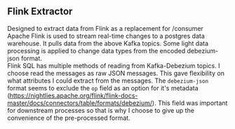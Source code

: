 ## Flink Extractor
Designed to extract data from Flink as a replacement for /consumer \
Apache Flink is used to stream real-time changes to a postgres data warehouse. It pulls data from the above Kafka topics. Some light data processing is applied to change data types from the encoded debezium-json format. \
Flink SQL has multiple methods of reading from Kafka-Debezium topics. I choose read the messages as raw JSON messages. This gave flexibility on what attributes I could extract from the messages. The `debezium-json` format seems to exclude the `op` field as an option for it's metadata (https://nightlies.apache.org/flink/flink-docs-master/docs/connectors/table/formats/debezium/). This field was important for downstream processes so that is why I choose to give up the convenience of the pre-processed format. 